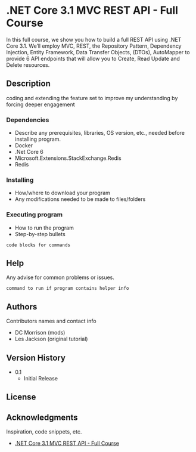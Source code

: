 
# .NET Core 3.1 MVC REST API - Full Course

In this full course, we show you how to build a full REST API using .NET Core 3.1. We’ll employ MVC, REST, the Repository Pattern, Dependency Injection, Entity Framework, Data Transfer Objects, (DTOs), AutoMapper to provide 6 API endpoints that will allow you to Create, Read Update and Delete resources.

## Description

coding and extending the feature set to improve my understanding by forcing deeper engagement

### Dependencies

* Describe any prerequisites, libraries, OS version, etc., needed before installing program.
* Docker
* .Net Core 6
* Microsoft.Extensions.StackExchange.Redis
* Redis

### Installing

* How/where to download your program
* Any modifications needed to be made to files/folders

### Executing program

* How to run the program
* Step-by-step bullets
```
code blocks for commands
```

## Help

Any advise for common problems or issues.
```
command to run if program contains helper info
```

## Authors

Contributors names and contact info

* DC Morrison (mods)
* Les Jackson (original tutorial)

## Version History

* 0.1
    * Initial Release

## License

## Acknowledgments

Inspiration, code snippets, etc.
* [.NET Core 3.1 MVC REST API - Full Course](https://www.youtube.com/watch?v=fmvcAzHpsk8)
